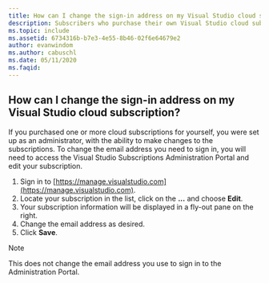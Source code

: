 ```yaml
---
title: How can I change the sign-in address on my Visual Studio cloud subscription?
description: Subscribers who purchase their own Visual Studio cloud subscriptions can change their own sign-in email addresses
ms.topic: include
ms.assetid: 6734316b-b7e3-4e55-8b46-02f6e64679e2
author: evanwindom
ms.author: cabuschl
ms.date: 05/11/2020
ms.faqid: 
---
```


## How can I change the sign-in address on my Visual Studio cloud subscription?

If you purchased one or more cloud subscriptions for yourself, you were set up as an administrator, with the ability to make changes to the subscriptions.  To change the email address you need to sign in, you will need to access the Visual Studio Subscriptions Administration Portal and edit your subscription.

1. Sign in to [https://manage.visualstudio.com](https://manage.visualstudio.com). 
0. Locate your subscription in the list, click on the **...** and choose **Edit**.
0. Your subscription information will be displayed in a fly-out pane on the right.
0. Change the email address as desired.
0. Click **Save**.

> [!NOTE]
> This does not change the email address you use to sign in to the Administration Portal.  

